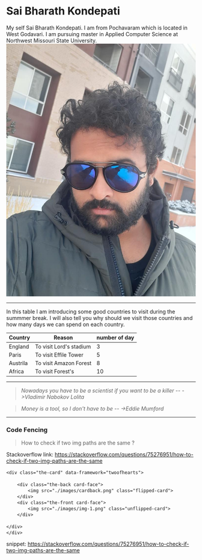 # Sai Bharath Kondepati
My self Sai Bharath Kondepati. I am from Pochavaram which is located in West Godavari. I am pursuing master in Applied Computer Science at Northwest Missouri State University.
![image](https://github.com/saibharathkondepati/assignment2-kondepati/blob/main/myimage.jpeg)

----
In this table I am introducing some good countries to visit during the summmer break. I will also tell you why should we visit those countries and how many days we can spend on each country.

| Country| Reason| number of day|
|------------|-----------|------------------|
|England|To visit Lord's stadium|3|
|Paris|To visit Effile Tower|5|
|Austrila|To visit Amazon Forest|8|
|Africa|To visit Forest's|10|

----
> *Nowadays you have to be a scientist if you want to be a killer --*
 *->Vladimir Nabokov Lolita* 

> *Money is a tool, so I don't have to be --*
*->Eddie Mumford*

----

### Code Fencing

> How to check if two img paths are the same ?

Stackoverflow link: <https://stackoverflow.com/questions/75276951/how-to-check-if-two-img-paths-are-the-same>

```<div class="main-card-container">
<div class="the-card" data-framework="twoofhearts">

    <div class="the-back card-face">
        <img src="./images/cardback.png" class="flipped-card"> 
    </div>
    <div class="the-front card-face">
        <img src="./images/img-1.png" class="unflipped-card"> 
    </div>

</div>        
</div>
```
snippet: <https://stackoverflow.com/questions/75276951/how-to-check-if-two-img-paths-are-the-same>
